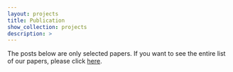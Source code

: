 ```yaml
---
layout: projects
title: Publication
show_collection: projects
description: >
---
```

The posts below are only selected papers. If you want to see the entire list of our papers, please click [here].

[here]: https://scholar.google.ca/citations?hl=en&user=N7uX1isAAAAJ&view_op=list_works&sortby=pubdate
